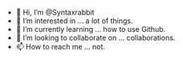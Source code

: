 - 👋 Hi, I’m @Syntaxrabbit
- 👀 I’m interested in ... a lot of things.
- 🌱 I’m currently learning ... how to use Github.
- 💞️ I’m looking to collaborate on ... collaborations.
- 📫 How to reach me ... not.

<!---
Syntaxrabbit/Syntaxrabbit is a ✨ special ✨ repository because its `README.md` (this file) appears on your GitHub profile.
You can click the Preview link to take a look at your changes.
--->

